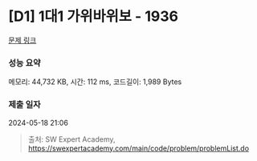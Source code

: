 # [D1] 1대1 가위바위보 - 1936 

[문제 링크](https://swexpertacademy.com/main/code/problem/problemDetail.do?contestProbId=AV5PjKXKALcDFAUq) 

### 성능 요약

메모리: 44,732 KB, 시간: 112 ms, 코드길이: 1,989 Bytes

### 제출 일자

2024-05-18 21:06



> 출처: SW Expert Academy, https://swexpertacademy.com/main/code/problem/problemList.do